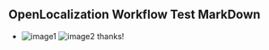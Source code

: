 ## OpenLocalization Workflow Test MarkDown
* ![image1](.\a1ddfb23-c6ab-48e4-baac-9170b6866829.PNG)   ![image2](.\8abe63fd-039c-4921-acec-9a0399be64c5.png) 
thanks!